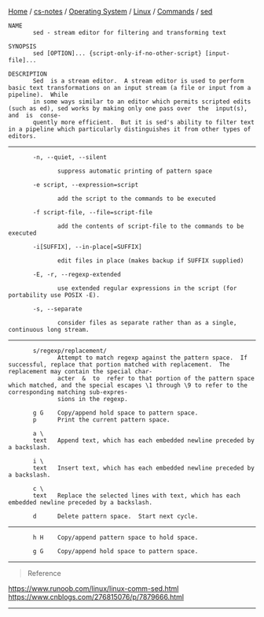 [Home](https://mengxianbin.github.io) /
[cs-notes](https://mengxianbin.github.io/cs-notes/site) /
[Operating System](https://mengxianbin.github.io/cs-notes/site/Operating%20System) /
[Linux](https://mengxianbin.github.io/cs-notes/site/Operating%20System/Linux) /
[Commands](https://mengxianbin.github.io/cs-notes/site/Operating%20System/Linux/Commands) /
[sed](https://mengxianbin.github.io/cs-notes/site/Operating%20System/Linux/Commands/sed)

```
NAME
       sed - stream editor for filtering and transforming text

SYNOPSIS
       sed [OPTION]... {script-only-if-no-other-script} [input-file]...

DESCRIPTION
       Sed  is a stream editor.  A stream editor is used to perform basic text transformations on an input stream (a file or input from a pipeline).  While
       in some ways similar to an editor which permits scripted edits (such as ed), sed works by making only one pass over  the  input(s),  and  is  conse‐
       quently more efficient.  But it is sed's ability to filter text in a pipeline which particularly distinguishes it from other types of editors.  
```

---

```
       -n, --quiet, --silent

              suppress automatic printing of pattern space

       -e script, --expression=script

              add the script to the commands to be executed

       -f script-file, --file=script-file

              add the contents of script-file to the commands to be executed

       -i[SUFFIX], --in-place[=SUFFIX]

              edit files in place (makes backup if SUFFIX supplied)

       -E, -r, --regexp-extended

              use extended regular expressions in the script (for portability use POSIX -E).

       -s, --separate

              consider files as separate rather than as a single, continuous long stream.
```

---

```
       s/regexp/replacement/
              Attempt to match regexp against the pattern space.  If successful, replace that portion matched with replacement.  The replacement may contain the special char-     
              acter  &  to  refer to that portion of the pattern space which matched, and the special escapes \1 through \9 to refer to the corresponding matching sub-expres-     
              sions in the regexp.

       g G    Copy/append hold space to pattern space.              
       p      Print the current pattern space.       

       a \
       text   Append text, which has each embedded newline preceded by a backslash.

       i \
       text   Insert text, which has each embedded newline preceded by a backslash.

       c \
       text   Replace the selected lines with text, which has each embedded newline preceded by a backslash.

       d      Delete pattern space.  Start next cycle.
```

---

```
       h H    Copy/append pattern space to hold space.

       g G    Copy/append hold space to pattern space.
```

---

> Reference

<https://www.runoob.com/linux/linux-comm-sed.html>
<https://www.cnblogs.com/276815076/p/7879666.html>

---
